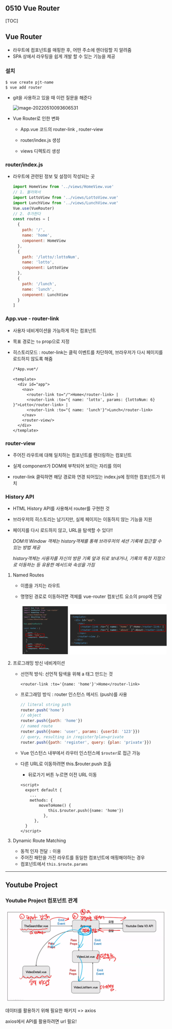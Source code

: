 ## 0510 Vue Router

[TOC]

## Vue Router

- 라우트에 컴포넌트를 매핑한 후, 어떤 주소에 렌더링할 지 알려줌
- SPA 상에서 라우팅을 쉽게 개발 할 수 있는 기능을 제공

### 설치

```vue
$ vue create pjt-name
$ vue add router
```

- git을 사용하고 있을 때 이런 질문을 해준다

  ![image-20220510093606531](C:/Users/bamxd/AppData/Roaming/Typora/typora-user-images/image-20220510093606531.png)



- Vue Router로 인한 변화

  - App.vue 코드의 router-link , router-view

  - router/index.js 생성

  - views 디렉토리 생성

    

### router/index.js

- 라우트에 관련된 정보 및 설정이 작성되는 곳

  ```javascript
  import HomeView from '../views/HomeView.vue'
  // 1. 불러와서
  import LottoView from '../views/LottoView.vue'
  import LunchView from '../views/LunchView.vue'
  Vue.use(VueRouter)
  // 2. 추가한다
  const routes = [
    {
      path: '/',
      name: 'home',
      component: HomeView
    },
    {
      path: '/lotto/:lottoNum',
      name: 'lotto',
      component: LottoView
    },
    {
      path: '/lunch',
      name: 'lunch',
      component: LunchView
    }
  ]
  ```

  

### App.vue - router-link

- 사용자 네비게이션을 가능하게 하는 컴포넌트

- 목표 경로는 `to` prop으로 지정

- 히스토리모드 : router-link는 클릭 이벤트를 차단하여, 브라우저가 다시 페이지를 로드하지 않도록 해줌

  ```vue
  /*App.vue*/
  
  <template>
    <div id="app">
      <nav>
        <router-link to="/">Home</router-link> |
        <router-link :to="{ name: 'lotto', params: {lottoNum: 6} }">Lotto</router-link> |
        <router-link :to="{ name: 'lunch'}">Lunch</router-link>
      </nav>
      <router-view/>
    </div>
  </template>
  ```


### router-view

- 주어진 라우트에 대해 일치하는 컴포넌트를 렌더링하는 컴포넌트

- 실제 component가 DOM에 부착되어 보이는 자리를 의미

- router-link 클릭하면 해당 경로와 연경 되어있는 index.js에 정의한 컴포넌트가 위치

  

### History API

- HTML History API를 사용해서 router를 구현한 것

- 브라우저의 히스토리는 남기지만, 실제 페이지는 이동하지 않는 기능을 지원

- 페이지를 다시 로드하지 않고, URL을 탐색할 수 있다!!

  *DOM의 Window 객체는 history객체를 통해 브라우저의 세션 기록에 접근할 수 있는 방법 제공*

  *history객체는 사용자를 자신의 방문 기록 앞과 뒤로 보내거나, 기록의 특정 지점으로 이동하는 등 유용한 메서드와 속성을 가짐*



1. Named Routes

   - 이름을 가지는 라우트

   - 명명된 경로로 이동하려면 객체를 vue-router 컴포넌트 요소의 prop에 전달

     ![image-20220510122022732](0510%20Vue%20Router.assets/image-20220510122022732.png)



2. 프로그래밍 방신 네비게이션

   - 선언적 방식: 선언적 탐색을 위해 a 태그 만드는 것

     ```
     <router-link :to='{name: 'home'}'>Home</router-link>
     ```

     

   - 프로그래밍 방식 : router 인스턴스 메서드 (push)를 사용

     ```js
     // literal string path
     router.push('home')
     // object
     router.push({path: 'home'})
     // named route
     router.push({name: 'user', params: {userId: '123'}})
     // query, resulting in /register?plan=private
     router.push({path: 'register', query: {plan: 'private'}})
     ```

     

   - Vue 인스턴스 내부에서 라우터 인스턴스에 `$router`로 접근 가능

   - 다른 URL로 이동하려면 this.$router.push 호출
   
     - 뒤로가기 버튼 누르면 이전 URL 이동
     
     ```vue
     <script>
       export default {
         ...
         methods: {
             moveToHome() {
                 this.$router.push({name: 'home'})
               },
           },
       }
     </script>
     ```



3. Dynamic Route Matching

   - 동적 인자 전달 `:` 이용
   - 주어진 패턴을 가진 라우트를 동일한 컴포넌트에 매핑해야하는 경우
   - 컴포넌트에서 `this.$route.params`

   

<hr>



## Youtube Project



### Youtube Project 컴포넌트 관계

![image-20220510134841831](0510%20Vue%20Router.assets/image-20220510134841831.png)



데이터를 활용하기 위해 필요한 패키지 => axios

axios에서 API를 활용하려면 url 필요!